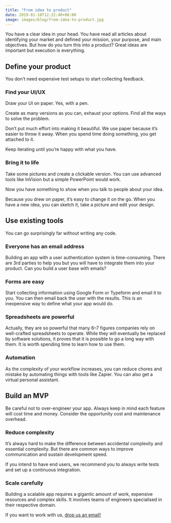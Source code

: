 ```yaml
---
title: "From idea to product"
date: 2019-01-10T12:22:40+06:00
image: images/blog/from-idea-to-product.jpg
---
```


You have a clear idea in your head. You have read all articles about identifying your market and defined your mission, your purpose, and main objectives. But how do you turn this into a product? Great ideas are important but execution is everything.

## Define your product

You don’t need expensive test setups to start collecting feedback.

### Find your UI/UX

Draw your UI on paper. Yes, with a pen.

Create as many versions as you can, exhaust your options. Find all the ways to solve the problem.

Don’t put much effort into making it beautiful. We use paper because it’s easier to throw it away. When you spend time doing something, you get attached to it.

Keep iterating until you’re happy with what you have. 

### Bring it to life

Take some pictures and create a clickable version. You can use advanced tools like InVision but a simple PowerPoint would work.

Now you have something to show when you talk to people about your idea.

Because you drew on paper, it’s easy to change it on the go. When you have a new idea, you can sketch it, take a picture and edit your design.

## Use existing tools

You can go surprisingly far without writing any code.

### Everyone has an email address

Building an app with a user authentication system is time-consuming. There are 3rd parties to help you but you will have to integrate them into your product.
Can you build a user base with emails?

### Forms are easy

Start collecting information using Google Form or Typeform and email it to you.
You can then email back the user with the results.
This is an inexpensive way to define what your app would do.


### Spreadsheets are powerful 

Actually, they are so powerful that many 6–7 figures companies rely on well-crafted spreadsheets to operate. While they will eventually be replaced by software solutions, it proves that it is possible to go a long way with them.
It is worth spending time to learn how to use them.

### Automation

As the complexity of your workflow increases, you can reduce chores and mistake by automating things with tools like Zapier.
You can also get a virtual personal assistant.

## Build an MVP

Be careful not to over-engineer your app. Always keep in mind each feature will cost time and money. Consider the opportunity cost and maintenance overhead.

### Reduce complexity

It’s always hard to make the difference between accidental complexity and essential complexity. But there are common ways to improve communication and sustain development speed.

If you intend to have end users, we recommend you to always write tests and set up a continuous integration.

### Scale carefully

Building a scalable app requires a gigantic amount of work, expensive resources and complex skills. It involves teams of engineers specialised in their respective domain.


If you want to work with us, [drop us an email!](mailto:contact@specian.co.uk)